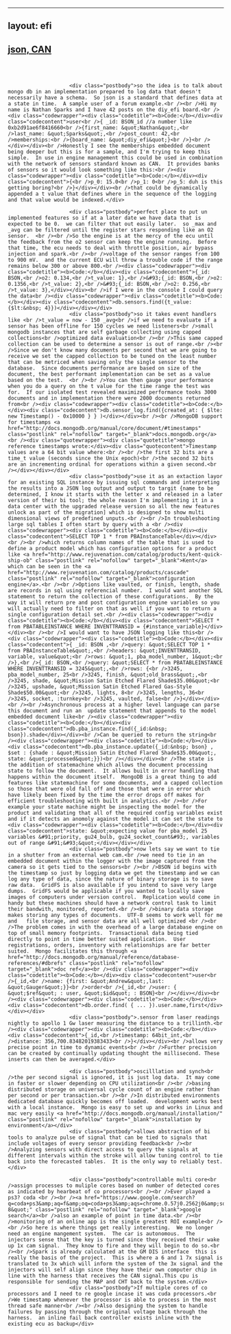 ----
layout: efi
----
<div id="pageheader">
	<h2><a class="titles" href="./viewtopic.php?f=45&amp;t=2110">json, CAN</a></h2>


</div>

<br clear="all" /><br />

<div id="pagecontent">

						<div class="postbody">so the idea is to talk about mongo db in an implementation prepared to log data that doesn't necessarily have a schema.  So json is a standard that defines data at a state in time.  A sample user of a forum example.<br /><br />Hi my name is Nathan Sparks and I have 42 posts on the diy_efi board.<br /><div class="codewrapper"><div class="codetitle"><b>Code:</b></div><div class="codecontent">user<br />{ _id: BSON_id //a number like 0xb2d91ae6f8416660<br />{first_name: &quot;Nathan&quot;,<br />last_name: &quot;Sparks&quot;,<br />post_count: 42,<br />memberships:<br />{board_name: &quot;diy_efi&quot;}<br />}<br /></div></div><br />Honestly I see the memberships embedded document being deeper but this is for a sample, and I'm trying to keep this simple.  In use in engine management this could be used in combination with the network of sensors standard known as CAN.  It provides banks of sensors so it would look something like this:<br /><div class="codewrapper"><div class="codetitle"><b>Code:</b></div><div class="codecontent">{<br />p_0: 15.0<br />p_1: 0<br />p_5: duh is this getting boring?<br />}</div></div><br />that could be dynamically appended a t value that defines where in the sequence of the logging and that value would be indexed.</div>

						<div class="postbody">perfect place to put un implemented features so if at a later date we have data that is expected to be 0.  we can filter that out easily later.  so _max and _avg can be filtered until the register stars responding like an O2 sensor.  <br /><br />So the engine is at the mercy of the ecu until the feedback from the o2 sensor can keep the engine running.  Before that time, the ecu needs to deal with throttle position, air bypass injection and spark.<br /><br />voltage of the sensor ranges from 100 to 900 mV.  and the current ECU will throw a trouble code if the range remains below 300 or above 800.<br /><div class="codewrapper"><div class="codetitle"><b>Code:</b></div><div class="codecontent">{_id: BSON,<br />o2: 0.134,<br />t_value: 1},<br />&#93;{_id: BSON,<br />o2: 0.1356,<br />t_value: 2},<br />&#93;{_id: BSON,<br />o2: 0.256,<br />t_value: 3},</div></div><br />if I were in the console I could query the data<br /><div class="codewrapper"><div class="codetitle"><b>Code:</b></div><div class="codecontent">db.sensors.find({t_value: {$lt:&nbsp; 4}})</div></div></div>
						<div class="postbody">so it takes event handlers like <br />t_value = now - 150 _avg<br />if we need to evaluate if a sensor has been offline for 150 cycles we need listeners<br />small mongodb instances that are self garbage collecting using capped collections<br />optimized data evaluation<br /><br />This same capped collection can be used to determine a sensor is out of range.<br /><br />Since we don't know many documents per second that we are going to receive we set the capped collection to be tuned on the least number that can be metriced when saving only the single sensor to the database.  Since documents performance are based on size of the document, the best performant implementation can be set as a value based on the test.  <br /><br />You can then gauge your performance when you do a query on the t value for the time range the test was for.  If our isolated test revealed maximized performance tooks 3000 documents and in implementation there were 2000 documents returned from<br /><div class="codewrapper"><div class="codetitle"><b>Code:</b></div><div class="codecontent">db.sensor_log.find({created_at: { $lte: new Timestamp() - 0x10000 } } )</div></div><br /><br />MongoDB support for timestamps <a href="http://docs.mongodb.org/manual/core/document/#timestamps" class="postlink" rel="nofollow" target="_blank">docs.mongodb.org</a><br /><div class="quotewrapper"><div class="quotetitle">mongo reference timestamps wrote:</div><div class="quotecontent">Timestamp values are a 64 bit value where:<br /><br />the first 32 bits are a time_t value (seconds since the Unix epoch)<br />the second 32 bits are an incrementing ordinal for operations within a given second.<br /></div></div></div>
						<div class="postbody">use it as an extaction layor for an existing SQL instance by issuing sql commands and interpreting the results into a JSON log output and output to targit {name to be determined, I know it starts with the letter x and released in a later version of their bi tool; the whole reason I'm implementing it in a data center with the upgraded release version so all the new features unlock as part of the migration] which is designed to show multi dimensional views of predefined unputs.<br /><br />In troubleshooting large sql tables I often start by query with a <br /><div class="codewrapper"><div class="codetitle"><b>Code:</b></div><div class="codecontent">SELECT TOP 1 * from PBAInstanceTable</div></div><br /><br />which returns column names of the table that is used to define a product model which has configuration options for a product like <a href="http://www.rejuvenation.com/catalog/products/kent-quick-ship-ob" class="postlink" rel="nofollow" target="_blank">Kent</a> which can be seen in the <a href="http://www.rejuvenation.com/catalog/products/cascade" class="postlink" rel="nofollow" target="_blank">configuration engine</a>.<br /><br />Options like vaulted, or finish, length, shade are records in sql using referencial number.  I would want another SQL statement to return the collection of these configurations.  By the way it will return pre and post configuration engine variables so you will actually need to filter on that as well if you want to return a single configuration detail set.<br /><div class="codewrapper"><div class="codetitle"><b>Code:</b></div><div class="codecontent">SELECT * from PBATABLEINSTANCE WHERE INVENTTRANSID = {#instance_variable}</div></div><br /><br />I would want to have JSON logging like this<br /><div class="codewrapper"><div class="codetitle"><b>Code:</b></div><div class="codecontent">{ _id: BSON ,<br />query: &quot;SELECT TOP 1 * from PBAInstanceTable&quot;,<br />headers: &quot;INVENTTRANSID, variable, value&quot;<br />rows: &quot;1, pba_model_number, 1&quot;<br />},<br />{_id: BSON,<br />query: &quot;SELECT * from PBATABLEINSTANCE WHERE INVENTTRANSID = 3245&quot;,<br />rows: {<br />3245, pba_model_number, 25<br />3245, finish, &quot;old_brass&quot;,<br />3245, shade, &quot;Mission Satin Etched Flared Shade$35.00&quot;<br />3245, upshade, &quot;Mission Satin Etched Flared Gas-Style Shade$50.00&quot;<br />3245, lights, 8<br />3245, lengths, 36<br />3245, socket, :turnkey<br />3245, vaulted, false<br />}</div></div><br /><br />Asynchronous process at a higher level language can parse this document and run an  update statement that appends to the model embedded document like<br /><div class="codewrapper"><div class="codetitle"><b>Code:</b></div><div class="codecontent">db.pba_instance.find({_id:&nbsp; bson}).shade</div></div><br />Can be queried to return the string<br /><div class="codewrapper"><div class="codetitle"><b>Code:</b></div><div class="codecontent">db.pba_instance.update({_id:&nbsp; bson} , $set : {shade : &quot;Mission Satin Etched Flared Shade$35.00&quot;, state: &quot;processed&quot;}})<br /></div></div><br />The state is the addition of statemachine which allows the document processing state to follow the document.  It allows built in error handling that happens within the document itself.  MongoDB is a great thing to add features like statemachine for some documents, and a capped collection so those that were old fall off and those that were in error which have likely been fixed by the time the error drops off makes for efficient troubleshooting with built in analytics.<br /><br />For example your state machine might be inspecting the model for the product and validating that all of the required config variables exist and if it detects an anomoly against the model it can set the state to <div class="codewrapper"><div class="codetitle"><b>Code:</b></div><div class="codecontent">state: &quot;expecting value for pba_model 25 variables &#91;priority, gu24_bulb, gu24_socket_count&#93;, variables out of range &#91;&#93;&quot;</div></div></div>
						<div class="postbody">now lets say we want to tie in a shutter from an external web cam.<br />we need to tie in an embedded document within the logger with the image captured from the camera so it gets tied to the sensors<br /><br />BSON id begins with the timestamp so just by logging data we get the timestamp and we can log any type of data, since the nature of binary storage is to save raw data.  GridFS is also available if you intend to save very large dumps.  GridFS would be applicable if you wanted to locally save images of computers under version control.  Replication would come in handy but these machines should have a network control task to limit their bandwith, monitored, reported.<br /><br />binary data storage makes storing any types of documents.  UTF-8 seems to work well for me and   file storage, and sensor data are all well optimized <br /><br />The problem comes in with the overhead of a large database engine on top of small memory footprints.  Transactional data being tied directly to point in time better suited application.  User registrations, orders, inventory with relationships are far better suited.  Mongo facilitates this through <a href="http://docs.mongodb.org/manual/reference/database-references/#dbrefs" class="postlink" rel="nofollow" target="_blank">doc ref</a><br /><div class="codewrapper"><div class="codetitle"><b>Code:</b></div><div class="codecontent">user<br />{_id,<br />name: {first: &quot;Andrew&quot;,last: &quot;Gauger&quot;}}<br />order<br />{_id,<br />user: { &quot;$ref&quot; : user, &quot;$id&quot; : BSON}<br /></div></div><br /><div class="codewrapper"><div class="codetitle"><b>Code:</b></div><div class="codecontent">db.order.find( { ... }).user.name,first</div></div></div>
						<div class="postbody">.sensor from laser readings nightly to apollo 1 Gw laser measuring the distance to a trillinth.<br /><div class="codewrapper"><div class="codetitle"><b>Code:</b></div><div class="codecontent">{_id,<br />timestamp: 64bit_int,<br />distance: 356,700.83482019383433<br />}</div></div><br />allows very precise point in time to dynamic events<br /><br />Further precision can be created by continually updating thought the millisecond. These inserts can then be averaged.</div>

						<div class="postbody">oscilllation and synch<br />the per second signal is ignored, it is just log data.  It may come in faster or slower depending on CPU utilization<br /><br />basing distributed storage on universal cycle count of an engine rather than per second or per transaction.<br /><br />In distributed environments dedicated database quickly becomes off loaded.  development works best with a local instance.  Mongo is easy to set up and works in Linux and mac very easily <a href="http://docs.mongodb.org/manual/installation/" class="postlink" rel="nofollow" target="_blank">installation by environment</a></div>
						<div class="postbody">allows abstraction of bi tools to analyze pulse of signal that can be tied to signals that include voltages of every sensor providing feedback<br /><br />Analyzing sensors with direct access to query the signals at different intervals within the stroke will allow tuning control to tie back into the forecasted tables.  It is the only way to reliably test.</div>

						<div class="postbody">controllable multi core<br />assign processes to muliple cores based on number of detected cores as indicated by hearbeat of co processors<br /><br />Ever played a ps3? coda <br /><br /><a href="https://www.google.com/search?q=coda+ps3&amp;aq=f&amp;oq=coda+ps3&amp;aqs=chrome.0.57j0.2562j0&amp;sourceid=chrome&amp;ie=UTF-8&quot;" class="postlink" rel="nofollow" target="_blank">google search</a><br />also an example of point in time data.<br /><br />monitoring of an online app is the single greatest ROI example<br /><br />So here is where things get really interesting.  We no longer need an engine mangement system.  The car is autonomous.  The injectors sense that the key is turned since they received their wake up 1x cam signal.  They know to fire and they will begin to do so.<br /><br />Spark is already calculated at the GM DIS interface  this is really the basis of the project.  This is where a 6 and 1 7x signal is translated to 3x which will inform the system of the 3x signal and the injectors will self align since they have their own computer chip in line with the harness that receives the CAN signal.This cpu is responsible for sending the MAP and CHT back to the system.</div>
						<div class="postbody">If multiple cores of co processors and I need to re google incase it was cuda processors.<br />We timestamp whenever the processor is able to process in the most thread safe manner<br /><br />Also designing the system to handle failures by passing through the original voltage back through the harness.  an inline fail back controller exists inline with the existing ecu as backup</div>
</div>
